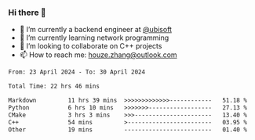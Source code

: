 ### Hi there 👋
- 🔭 I’m currently a backend engineer at [@ubisoft](https://github.com/ubisoft)
- 🌱 I’m currently learning network programming
- 👯 I’m looking to collaborate on C++ projects
- 📫 How to reach me: houze.zhang@outlook.com

<!--START_SECTION:waka-->

```txt
From: 23 April 2024 - To: 30 April 2024

Total Time: 22 hrs 46 mins

Markdown         11 hrs 39 mins  >>>>>>>>>>>>>------------   51.18 %
Python           6 hrs 10 mins   >>>>>>>------------------   27.13 %
CMake            3 hrs 3 mins    >>>----------------------   13.40 %
C++              54 mins         >------------------------   03.95 %
Other            19 mins         -------------------------   01.40 %
```

<!--END_SECTION:waka-->
